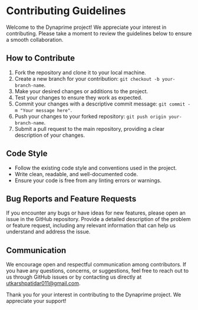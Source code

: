 # Contributing Guidelines

Welcome to the Dynaprime project! We appreciate your interest in contributing. Please take a moment to review the guidelines below to ensure a smooth collaboration.

## How to Contribute

1. Fork the repository and clone it to your local machine.
2. Create a new branch for your contribution: `git checkout -b your-branch-name`.
3. Make your desired changes or additions to the project.
4. Test your changes to ensure they work as expected.
5. Commit your changes with a descriptive commit message: `git commit -m "Your message here"`.
6. Push your changes to your forked repository: `git push origin your-branch-name`.
7. Submit a pull request to the main repository, providing a clear description of your changes.

## Code Style

- Follow the existing code style and conventions used in the project.
- Write clean, readable, and well-documented code.
- Ensure your code is free from any linting errors or warnings.

## Bug Reports and Feature Requests

If you encounter any bugs or have ideas for new features, please open an issue in the GitHub repository. Provide a detailed description of the problem or feature request, including any relevant information that can help us understand and address the issue.

## Communication

We encourage open and respectful communication among contributors. If you have any questions, concerns, or suggestions, feel free to reach out to us through GitHub issues or by contacting us directly at utkarshpatidar011@gmail.com.

Thank you for your interest in contributing to the Dynaprime project. We appreciate your support!
